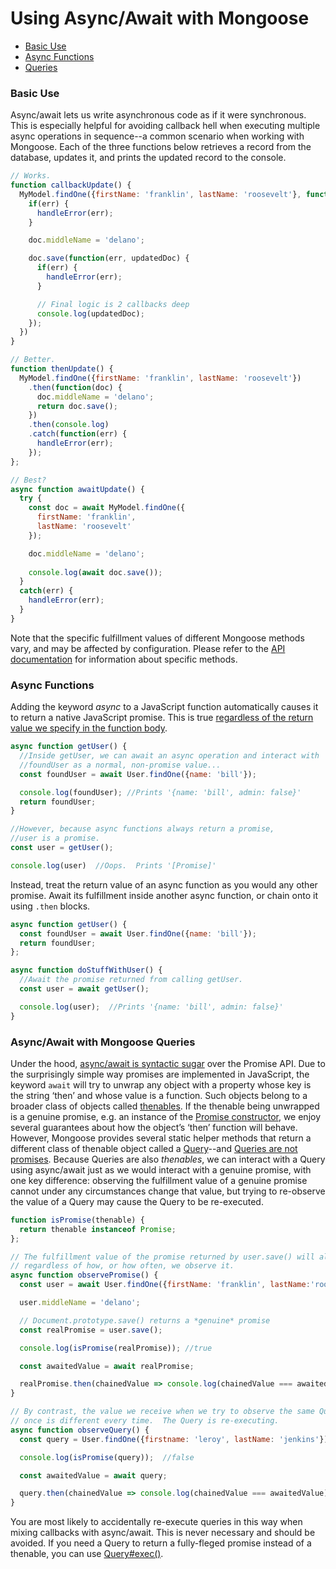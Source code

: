 # Using Async/Await with Mongoose

* [Basic Use](#basic-use)
* [Async Functions](#async-functions)
* [Queries](#queries)

### Basic Use

Async/await lets us write asynchronous code as if it were synchronous. 
This is especially helpful for avoiding callback hell when executing multiple async operations in sequence--a common scenario when working with Mongoose.
Each of the three functions below retrieves a record from the database, updates it, and prints the updated record to the console.

```javascript
// Works.
function callbackUpdate() {
  MyModel.findOne({firstName: 'franklin', lastName: 'roosevelt'}, function(err, doc) {
    if(err) {
      handleError(err);
    }

    doc.middleName = 'delano';

    doc.save(function(err, updatedDoc) {
      if(err) {
        handleError(err);
      }

      // Final logic is 2 callbacks deep
      console.log(updatedDoc);
    }); 
  })
}

// Better.
function thenUpdate() {
  MyModel.findOne({firstName: 'franklin', lastName: 'roosevelt'})
    .then(function(doc) {
      doc.middleName = 'delano';
      return doc.save();
    })
    .then(console.log)
    .catch(function(err) {
      handleError(err);
    });
};

// Best?
async function awaitUpdate() {
  try {
    const doc = await MyModel.findOne({
      firstName: 'franklin',
      lastName: 'roosevelt'
    });

    doc.middleName = 'delano';
        
    console.log(await doc.save());
  }
  catch(err) {
    handleError(err);
  }
}
```

Note that the specific fulfillment values of different Mongoose methods vary, and may be affected by configuration. Please refer to the [API documentation](api.html) for information about specific methods.

### Async Functions

Adding the keyword *async* to a JavaScript function automatically causes it to return a native JavaScript promise.
This is true [regardless of the return value we specify in the function body](http://thecodebarbarian.com/async-functions-in-javascript.html#an-async-function-always-returns-a-promise).     

```javascript
async function getUser() {
  //Inside getUser, we can await an async operation and interact with 
  //foundUser as a normal, non-promise value...
  const foundUser = await User.findOne({name: 'bill'});

  console.log(foundUser); //Prints '{name: 'bill', admin: false}'
  return foundUser;
}

//However, because async functions always return a promise, 
//user is a promise.
const user = getUser();

console.log(user)  //Oops.  Prints '[Promise]'
```

Instead, treat the return value of an async function as you would any other promise.  Await its fulfillment inside another async function, or chain onto it using `.then` blocks.

```javascript
async function getUser() {
  const foundUser = await User.findOne({name: 'bill'});
  return foundUser;
};

async function doStuffWithUser() {
  //Await the promise returned from calling getUser.
  const user = await getUser();

  console.log(user);  //Prints '{name: 'bill', admin: false}'
}
```

<h3 id="queries">Async/Await with Mongoose Queries</h3>

Under the hood, [async/await is syntactic sugar](https://developer.mozilla.org/en-US/docs/Learn/JavaScript/Asynchronous/Async_await) over the Promise API.
Due to the surprisingly simple way promises are implemented in JavaScript, the keyword `await` will try to unwrap any object with a property whose key is the string ‘then’ and whose value is a function. 
Such objects belong to a broader class of objects called [thenables](https://masteringjs.io/tutorials/fundamentals/thenable). 
If the thenable being unwrapped is a genuine promise, e.g. an instance of the [Promise constructor](https://developer.mozilla.org/en-US/docs/Web/JavaScript/Reference/Global_Objects/Promise), we enjoy several guarantees about how the object’s ‘then’ function will behave. 
However, Mongoose provides several static helper methods that return a different class of thenable object called a [Query](queries.html)--and [Queries are not promises](queries.html#queries-are-not-promises). 
Because Queries are also *thenables*, we can interact with a Query using async/await just as we would interact with a genuine promise, with one key difference: observing the fulfillment value of a genuine promise cannot under any circumstances change that value, but trying to re-observe the value of a Query may cause the Query to be re-executed.

```javascript
function isPromise(thenable) {
  return thenable instanceof Promise;
};

// The fulfillment value of the promise returned by user.save() will always be the same,
// regardless of how, or how often, we observe it.
async function observePromise() {
  const user = await User.findOne({firstName: 'franklin', lastName:'roosevelt'});

  user.middleName = 'delano';

  // Document.prototype.save() returns a *genuine* promise
  const realPromise = user.save();

  console.log(isPromise(realPromise)); //true

  const awaitedValue = await realPromise;

  realPromise.then(chainedValue => console.log(chainedValue === awaitedValue));   //true
}

// By contrast, the value we receive when we try to observe the same Query more than 
// once is different every time.  The Query is re-executing.
async function observeQuery() {
  const query = User.findOne({firstname: 'leroy', lastName: 'jenkins'});

  console.log(isPromise(query));  //false

  const awaitedValue = await query;

  query.then(chainedValue => console.log(chainedValue === awaitedValue)); //false
}
```

You are most likely to accidentally re-execute queries in this way when mixing callbacks with async/await.
 This is never necessary and should be avoided.
 If you need a Query to return a fully-fleged promise instead of a thenable, you can use [Query#exec()](api/query.html#query_Query-exec).
